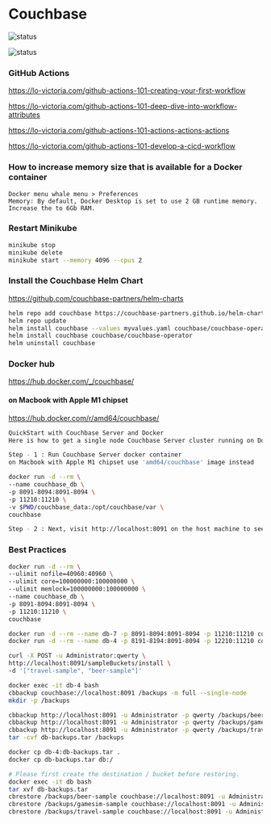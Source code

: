 # Couchbase
![status](https://github.com/adimicoli-verisk/Couchbase/actions/workflows/test_0.yml/badge.svg)

![status](https://github.com/adimicoli-verisk/Couchbase/actions/workflows/test_1.yml/badge.svg)

### GitHub Actions
https://lo-victoria.com/github-actions-101-creating-your-first-workflow

https://lo-victoria.com/github-actions-101-deep-dive-into-workflow-attributes

https://lo-victoria.com/github-actions-101-actions-actions-actions

https://lo-victoria.com/github-actions-101-develop-a-cicd-workflow

### How to increase memory size that is available for a Docker container
```text
Docker menu whale menu > Preferences
Memory: By default, Docker Desktop is set to use 2 GB runtime memory. Increase the to 6Gb RAM.
```
### Restart Minikube
```bash
minikube stop
minikube delete
minikube start --memory 4096 --cpus 2
```
### Install the Couchbase Helm Chart
https://github.com/couchbase-partners/helm-charts
```bash
helm repo add couchbase https://couchbase-partners.github.io/helm-charts/
helm repo update
helm install couchbase --values myvalues.yaml couchbase/couchbase-operator
helm install couchbase couchbase/couchbase-operator
helm uninstall couchbase
```
### Docker hub
https://hub.docker.com/_/couchbase/
#### on Macbook with Apple M1 chipset
https://hub.docker.com/r/amd64/couchbase/ 
```bash
QuickStart with Couchbase Server and Docker
Here is how to get a single node Couchbase Server cluster running on Docker containers:

Step - 1 : Run Couchbase Server docker container
on Macbook with Apple M1 chipset use 'amd64/couchbase' image instead

docker run -d --rm \
--name couchbase_db \
-p 8091-8094:8091-8094 \
-p 11210:11210 \
-v $PWD/couchbase_data:/opt/couchbase/var \
couchbase

Step - 2 : Next, visit http://localhost:8091 on the host machine to see the Web Console to start Couchbase Server setup.
```
### Best Practices
```bash
docker run -d --rm \
--ulimit nofile=40960:40960 \
--ulimit core=100000000:100000000 \
--ulimit memlock=100000000:100000000 \
--name couchbase_db \
-p 8091-8094:8091-8094 \
-p 11210:11210 \
couchbase
```
```bash
docker run -d --rm --name db-7 -p 8091-8094:8091-8094 -p 11210:11210 couchbase:community
docker run -d --rm --name db-4 -p 8191-8194:8091-8094 -p 12210:11210 couchbase:community-4.0.0

curl -X POST -u Administrator:qwerty \
http://localhost:8091/sampleBuckets/install \
-d '["travel-sample", "beer-sample"]'
```
```bash
docker exec -it db-4 bash
cbbackup couchbase://localhost:8091 /backups -m full --single-node
mkdir -p /backups

cbbackup http://localhost:8091 -u Administrator -p qwerty /backups/beer-sample -b beer-sample
cbbackup http://localhost:8091 -u Administrator -p qwerty /backups/gamesim-sample -b gamesim-sample
cbbackup http://localhost:8091 -u Administrator -p qwerty /backups/travel-sample -b travel-sample
tar -cvf db-backups.tar /backups

docker cp db-4:db-backups.tar .
docker cp db-backups.tar db:/

# Please first create the destination / bucket before restoring.
docker exec -it db bash
tar xvf db-backups.tar
cbrestore /backups/beer-sample couchbase://localhost:8091 -u Administrator -p qwerty --bucket-source=beer-sample
cbrestore /backups/gamesim-sample couchbase://localhost:8091 -u Administrator -p qwerty --bucket-source=gamesim-sample
cbrestore /backups/travel-sample couchbase://localhost:8091 -u Administrator -p qwerty --bucket-source=travel-sample
```